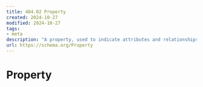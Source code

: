 ```yaml
---
title: 404.02 Property
created: 2024-10-27
modified: 2024-10-27
tags:
- meta
description: "A property, used to indicate attributes and relationships of some Thing; equivalent to rdf:Property."
url: https://schema.org/Property
---
```

# Property
